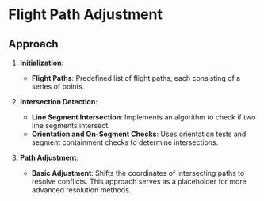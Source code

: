 # Flight Path Adjustment

## Approach

1. **Initialization**:
   - **Flight Paths**: Predefined list of flight paths, each consisting of a series of points.
   
2. **Intersection Detection**:
   - **Line Segment Intersection**: Implements an algorithm to check if two line segments intersect.
   - **Orientation and On-Segment Checks**: Uses orientation tests and segment containment checks to determine intersections.

3. **Path Adjustment**:
   - **Basic Adjustment**: Shifts the coordinates of intersecting paths to resolve conflicts. This approach serves as a placeholder for more advanced resolution methods.
